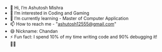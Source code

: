 - 👋 Hi, I’m Ashutosh Mishra
- 👀 I’m interested in Coding and Gaming
- 🌱 I’m currently learning - Master of Computer Application
- 📫 How to reach me - "ashutosh12555@gmail.com"
- 😄 Nickname: Chandan 
- ⚡ Fun fact: I spend 10% of my time writing code and 90% debugging it! 😵‍💻

<!---
Ashu-TosH-07/Ashu-TosH-07 is a ✨ special ✨ repository because its `README.md` (this file) appears on your GitHub profile.
You can click the Preview link to take a look at your changes.
--->
